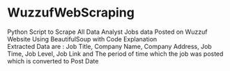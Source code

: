 # WuzzufWebScraping
Python Script to Scrape All Data Analyst Jobs data Posted on Wuzzuf Website Using BeautifulSoup with Code Explanation<br>
Extracted Data are : Job Title, Company Name, Company Address, Job Time, Job Level, Job Link and The period of time which the job was posted which is converted to Post Date
